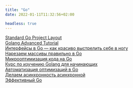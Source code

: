 ```yaml
---
title: "Go"
date: 2022-01-11T11:32:56+02:00

headless: true
---
```


[Standard Go Project Layout](https://github.com/golang-standards/project-layout) \
[Golang Advanced Tutorial](https://golangbyexample.com/golang-comprehensive-tutorial/) \
[Интерфейсы в Go — как красиво выстрелить себе в ногу](https://habr.com/ru/post/597461/) \
[Нарезаем массивы правильно в Go](https://habr.com/ru/post/597521/) \
[Микрооптимизация кода на Go](https://habr.com/ru/company/kaspersky/blog/591725/) \
[Курс по изучению Golang для начинающих](https://golangify.com/go/kurs-izucheniya-golang-dlya-nachinayuschih) \
[Автоматизация оптимизаций в Go](https://habr.com/ru/company/deliveryclub/blog/646081/) \
[Делаем асинхронность асинхронной](https://habr.com/ru/post/646073/) \
[Эффективный Go](https://golang-blog.blogspot.com/p/blog-page_2.html)